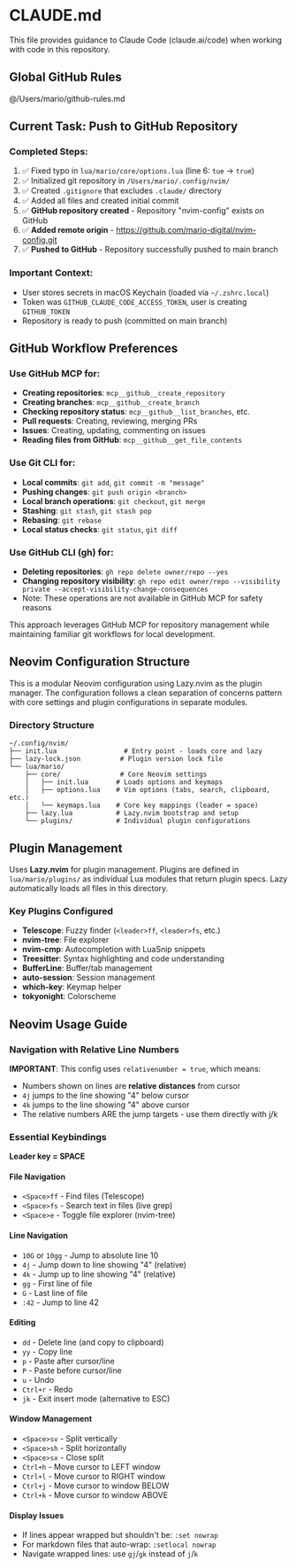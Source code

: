 # CLAUDE.md

This file provides guidance to Claude Code (claude.ai/code) when working with code in this repository.

## Global GitHub Rules
@/Users/mario/github-rules.md

## Current Task: Push to GitHub Repository

### Completed Steps:
1. ✅ Fixed typo in `lua/mario/core/options.lua` (line 6: `tue` → `true`)
2. ✅ Initialized git repository in `/Users/mario/.config/nvim/`
3. ✅ Created `.gitignore` that excludes `.claude/` directory
4. ✅ Added all files and created initial commit
5. ✅ **GitHub repository created** - Repository "nvim-config" exists on GitHub
6. ✅ **Added remote origin** - https://github.com/mario-digital/nvim-config.git
7. ✅ **Pushed to GitHub** - Repository successfully pushed to main branch

### Important Context:
- User stores secrets in macOS Keychain (loaded via `~/.zshrc.local`)
- Token was `GITHUB_CLAUDE_CODE_ACCESS_TOKEN`, user is creating `GITHUB_TOKEN`
- Repository is ready to push (committed on main branch)

## GitHub Workflow Preferences

### Use GitHub MCP for:
- **Creating repositories**: `mcp__github__create_repository`
- **Creating branches**: `mcp__github__create_branch`
- **Checking repository status**: `mcp__github__list_branches`, etc.
- **Pull requests**: Creating, reviewing, merging PRs
- **Issues**: Creating, updating, commenting on issues
- **Reading files from GitHub**: `mcp__github__get_file_contents`

### Use Git CLI for:
- **Local commits**: `git add`, `git commit -m "message"`
- **Pushing changes**: `git push origin <branch>`
- **Local branch operations**: `git checkout`, `git merge`
- **Stashing**: `git stash`, `git stash pop`
- **Rebasing**: `git rebase`
- **Local status checks**: `git status`, `git diff`

### Use GitHub CLI (gh) for:
- **Deleting repositories**: `gh repo delete owner/repo --yes`
- **Changing repository visibility**: `gh repo edit owner/repo --visibility private --accept-visibility-change-consequences`
- Note: These operations are not available in GitHub MCP for safety reasons

This approach leverages GitHub MCP for repository management while maintaining familiar git workflows for local development.

## Neovim Configuration Structure

This is a modular Neovim configuration using Lazy.nvim as the plugin manager. The configuration follows a clean separation of concerns pattern with core settings and plugin configurations in separate modules.

### Directory Structure
```
~/.config/nvim/
├── init.lua                 # Entry point - loads core and lazy
├── lazy-lock.json          # Plugin version lock file
└── lua/mario/
    ├── core/               # Core Neovim settings
    │   ├── init.lua       # Loads options and keymaps
    │   ├── options.lua    # Vim options (tabs, search, clipboard, etc.)
    │   └── keymaps.lua    # Core key mappings (leader = space)
    ├── lazy.lua           # Lazy.nvim bootstrap and setup
    └── plugins/           # Individual plugin configurations
```

## Plugin Management

Uses **Lazy.nvim** for plugin management. Plugins are defined in `lua/mario/plugins/` as individual Lua modules that return plugin specs. Lazy automatically loads all files in this directory.

### Key Plugins Configured
- **Telescope**: Fuzzy finder (`<leader>ff`, `<leader>fs`, etc.)
- **nvim-tree**: File explorer
- **nvim-cmp**: Autocompletion with LuaSnip snippets
- **Treesitter**: Syntax highlighting and code understanding
- **BufferLine**: Buffer/tab management
- **auto-session**: Session management
- **which-key**: Keymap helper
- **tokyonight**: Colorscheme

## Neovim Usage Guide

### Navigation with Relative Line Numbers
**IMPORTANT**: This config uses `relativenumber = true`, which means:
- Numbers shown on lines are **relative distances** from cursor
- `4j` jumps to the line showing "4" below cursor
- `4k` jumps to the line showing "4" above cursor
- The relative numbers ARE the jump targets - use them directly with j/k

### Essential Keybindings
**Leader key = SPACE**

#### File Navigation
- `<Space>ff` - Find files (Telescope)
- `<Space>fs` - Search text in files (live grep)
- `<Space>e` - Toggle file explorer (nvim-tree)

#### Line Navigation
- `10G` or `10gg` - Jump to absolute line 10
- `4j` - Jump down to line showing "4" (relative)
- `4k` - Jump up to line showing "4" (relative)
- `gg` - First line of file
- `G` - Last line of file
- `:42` - Jump to line 42

#### Editing
- `dd` - Delete line (and copy to clipboard)
- `yy` - Copy line
- `p` - Paste after cursor/line
- `P` - Paste before cursor/line
- `u` - Undo
- `Ctrl+r` - Redo
- `jk` - Exit insert mode (alternative to ESC)

#### Window Management
- `<Space>sv` - Split vertically
- `<Space>sh` - Split horizontally
- `<Space>sx` - Close split
- `Ctrl+h` - Move cursor to LEFT window
- `Ctrl+l` - Move cursor to RIGHT window
- `Ctrl+j` - Move cursor to window BELOW
- `Ctrl+k` - Move cursor to window ABOVE

#### Display Issues
- If lines appear wrapped but shouldn't be: `:set nowrap`
- For markdown files that auto-wrap: `:setlocal nowrap`
- Navigate wrapped lines: use `gj`/`gk` instead of `j`/`k`
